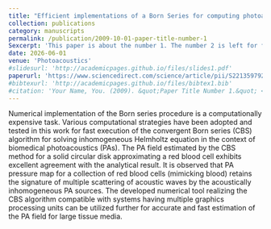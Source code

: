 ```yaml
---
title: "Efficient implementations of a Born Series for computing photoacoustic field from a collection of erythrocytes"
collection: publications
category: manuscripts
permalink: /publication/2009-10-01-paper-title-number-1
Sexcerpt: 'This paper is about the number 1. The number 2 is left for future work.'
date: 2026-06-01
venue: 'Photoacoustics'
#slidesurl: 'http://academicpages.github.io/files/slides1.pdf'
paperurl: 'https://www.sciencedirect.com/science/article/pii/S2213597925000473'
#bibtexurl: 'http://academicpages.github.io/files/bibtex1.bib'
#citation: 'Your Name, You. (2009). &quot;Paper Title Number 1.&quot; <i>Journal 1</i>. 1(1).'
---
```

Numerical implementation of the Born series procedure is a computationally expensive task. Various computational strategies have been adopted and tested in this work for fast execution of the convergent Born series (CBS) algorithm for solving inhomogeneous Helmholtz equation in the context of biomedical photoacoustics (PAs). The PA field estimated by the CBS method for a solid circular disk approximating a red blood cell exhibits excellent agreement with the analytical result. It is observed that PA pressure map for a collection of red blood cells (mimicking blood) retains the signature of multiple scattering of acoustic waves by the acoustically inhomogeneous PA sources. The developed numerical tool realizing the CBS algorithm compatible with systems having multiple graphics processing units can be utilized further for accurate and fast estimation of the PA field for large tissue media.